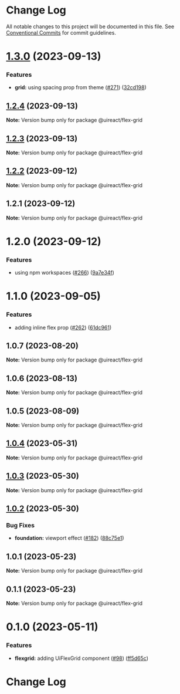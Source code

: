 # Change Log

All notable changes to this project will be documented in this file.
See [Conventional Commits](https://conventionalcommits.org) for commit guidelines.

# [1.3.0](https://github.com/inavac182/ui-react/compare/@uireact/flex-grid@1.2.4...@uireact/flex-grid@1.3.0) (2023-09-13)


### Features

* **grid:** using spacing prop from theme ([#271](https://github.com/inavac182/ui-react/issues/271)) ([32cd198](https://github.com/inavac182/ui-react/commit/32cd19806d5748c19d98010b9111fa4bf3782b9f))





## [1.2.4](https://github.com/inavac182/ui-react/compare/@uireact/flex-grid@1.2.3...@uireact/flex-grid@1.2.4) (2023-09-13)

**Note:** Version bump only for package @uireact/flex-grid





## [1.2.3](https://github.com/inavac182/ui-react/compare/@uireact/flex-grid@1.2.2...@uireact/flex-grid@1.2.3) (2023-09-13)

**Note:** Version bump only for package @uireact/flex-grid





## [1.2.2](https://github.com/inavac182/ui-react/compare/@uireact/flex-grid@1.2.1...@uireact/flex-grid@1.2.2) (2023-09-12)

**Note:** Version bump only for package @uireact/flex-grid





## 1.2.1 (2023-09-12)

**Note:** Version bump only for package @uireact/flex-grid





# 1.2.0 (2023-09-12)


### Features

* using npm workspaces ([#266](https://github.com/inavac182/ui-react/issues/266)) ([9a7e34f](https://github.com/inavac182/ui-react/commit/9a7e34f437947edc55e2429dea7059e2f8b50fb9))





# 1.1.0 (2023-09-05)


### Features

* adding inline flex prop ([#262](https://github.com/inavac182/ui-react/issues/262)) ([61dc961](https://github.com/inavac182/ui-react/commit/61dc961b9cb3b1fbbce37be332ab6b1c3c816c4a))





## 1.0.7 (2023-08-20)

**Note:** Version bump only for package @uireact/flex-grid





## 1.0.6 (2023-08-13)

**Note:** Version bump only for package @uireact/flex-grid





## 1.0.5 (2023-08-09)

**Note:** Version bump only for package @uireact/flex-grid





## [1.0.4](https://github.com/inavac182/ui-react/compare/@uireact/flex-grid@1.0.3...@uireact/flex-grid@1.0.4) (2023-05-31)

**Note:** Version bump only for package @uireact/flex-grid





## [1.0.3](https://github.com/inavac182/ui-react/compare/@uireact/flex-grid@1.0.2...@uireact/flex-grid@1.0.3) (2023-05-30)

**Note:** Version bump only for package @uireact/flex-grid





## [1.0.2](https://github.com/inavac182/ui-react/compare/@uireact/flex-grid@1.0.1...@uireact/flex-grid@1.0.2) (2023-05-30)


### Bug Fixes

* **foundation:** viewport effect ([#182](https://github.com/inavac182/ui-react/issues/182)) ([88c75e1](https://github.com/inavac182/ui-react/commit/88c75e16a532d613017bafc53d208a9fd3a2c836))





## 1.0.1 (2023-05-23)

**Note:** Version bump only for package @uireact/flex-grid





## 0.1.1 (2023-05-23)

**Note:** Version bump only for package @uireact/flex-grid





# 0.1.0 (2023-05-11)


### Features

* **flexgrid:** adding UiFlexGrid component ([#98](https://github.com/inavac182/ui-react/issues/98)) ([ff5d65c](https://github.com/inavac182/ui-react/commit/ff5d65c67c17d3ca75d6d73d4feea160f9d9ef21))





# Change Log
